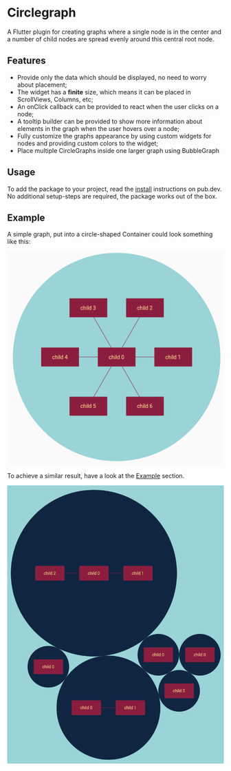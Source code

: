 # Circlegraph

A Flutter plugin for creating graphs where a single node is in the center and a number of child nodes are spread evenly around this central root node.

## Features

- Provide only the data which should be displayed, no need to worry about placement;
- The widget has a **finite** size, which means it can be placed in ScrollViews, Columns, etc;
- An onClick callback can be provided to react when the user clicks on a node;
- A tooltip builder can be provided to show more information about elements in the graph when the user hovers over a node;
- Fully customize the graphs appearance by using custom widgets for nodes and providing custom colors to the widget;
- Place multiple CircleGraphs inside one larger graph using BubbleGraph

## Usage

To add the package to your project, read the [install](https://pub.dev/packages/circlegraph/install) instructions on pub.dev. No additional setup-steps are required, the package works out of the box.

## Example

A simple graph, put into a circle-shaped Container could look something like this: 

![alt text](https://raw.githubusercontent.com/herrytco/circlegraph/main/.assets/sample_graph_image.png "Example of a graph created with the Circlegraph package")

To achieve a similar result, have a look at the [Example](https://pub.dev/packages/circlegraph/example) section.

![alt text](https://raw.githubusercontent.com/herrytco/circlegraph/main/.assets/sample_bubble_graph.png "Example of a graph created with the Circlegraph package")